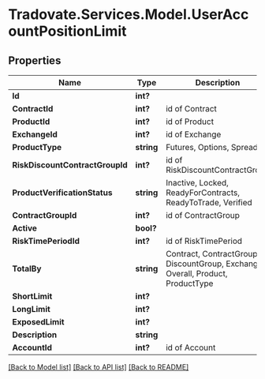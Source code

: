 # Tradovate.Services.Model.UserAccountPositionLimit
## Properties

Name | Type | Description | Notes
------------ | ------------- | ------------- | -------------
**Id** | **int?** |  | [optional] 
**ContractId** | **int?** | id of Contract | [optional] 
**ProductId** | **int?** | id of Product | [optional] 
**ExchangeId** | **int?** | id of Exchange | [optional] 
**ProductType** | **string** | Futures, Options, Spread | [optional] 
**RiskDiscountContractGroupId** | **int?** | id of RiskDiscountContractGroup | [optional] 
**ProductVerificationStatus** | **string** | Inactive, Locked, ReadyForContracts, ReadyToTrade, Verified | [optional] 
**ContractGroupId** | **int?** | id of ContractGroup | [optional] 
**Active** | **bool?** |  | 
**RiskTimePeriodId** | **int?** | id of RiskTimePeriod | [optional] 
**TotalBy** | **string** | Contract, ContractGroup, DiscountGroup, Exchange, Overall, Product, ProductType | 
**ShortLimit** | **int?** |  | [optional] 
**LongLimit** | **int?** |  | [optional] 
**ExposedLimit** | **int?** |  | [optional] 
**Description** | **string** |  | [optional] 
**AccountId** | **int?** | id of Account | 

[[Back to Model list]](../README.md#documentation-for-models) [[Back to API list]](../README.md#documentation-for-api-endpoints) [[Back to README]](../README.md)

